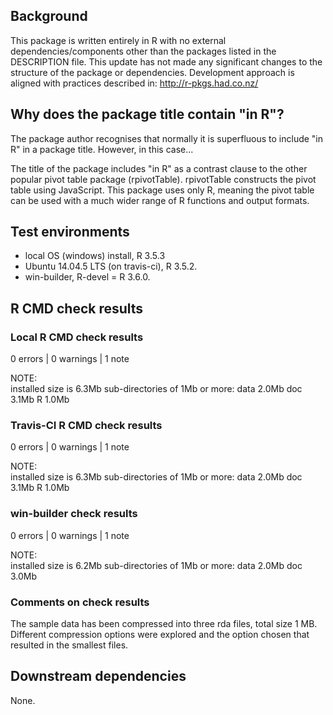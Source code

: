 ## Background

This package is written entirely in R with no external dependencies/components other than the packages listed in the DESCRIPTION file.
This update has not made any significant changes to the structure of the package or dependencies.
Development approach is aligned with practices described in:
http://r-pkgs.had.co.nz/

## Why does the package title contain "in R"?

The package author recognises that normally it is superfluous to include "in R" in a package title.  However, in this case...

The title of the package includes "in R" as a contrast clause to the other popular pivot table package (rpivotTable).  rpivotTable constructs the pivot table using JavaScript.  This package uses only R, meaning the pivot table can be used with a much wider range of R functions and output formats.

## Test environments

* local OS (windows) install, R 3.5.3
* Ubuntu 14.04.5 LTS (on travis-ci), R 3.5.2.
* win-builder, R-devel = R 3.6.0.

## R CMD check results

### Local R CMD check results

0 errors | 0 warnings | 1 note

NOTE:  
  installed size is  6.3Mb
  sub-directories of 1Mb or more:
    data   2.0Mb
    doc    3.1Mb
    R      1.0Mb

### Travis-CI R CMD check results

0 errors | 0 warnings | 1 note

NOTE:  
  installed size is  6.3Mb
  sub-directories of 1Mb or more:
    data   2.0Mb
    doc    3.1Mb
    R      1.0Mb

### win-builder check results

0 errors | 0 warnings | 1 note

NOTE:  
  installed size is  6.2Mb
  sub-directories of 1Mb or more:
    data   2.0Mb
    doc    3.0Mb

### Comments on check results

The sample data has been compressed into three rda files, total size 1 MB. Different compression options were explored and the option chosen that resulted in the smallest files.

## Downstream dependencies

None.
